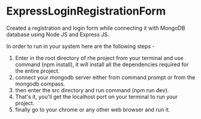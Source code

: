 # ExpressLoginRegistrationForm
Created a registration and login form while connecting it with MongoDB database using Node JS and Express JS.

In order to run in your system here are the following steps -

1. Enter in the root directory of rhe project from your terminal and use command (npm install), it will install all the dependencies required for the entire project.
2. connect your mongodb server either from command prompt or from the mongodb compass.
3. then enter the src directory and run command (npm run dev).
4. That's it, you'll get the localhost port on your terminal to run your project.
5. finally go to your chrome or any other web browser and run it.
